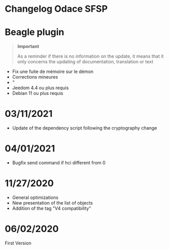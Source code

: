 # Changelog Odace SFSP

# Beagle plugin

>**Important**
>
>As a reminder if there is no information on the update, it means that it only concerns the updating of documentation, translation or text

- Fix une fuite de mémoire sur le démon
- Corrections mineures
- "
- Jeedom 4.4 ou plus requis
- Debian 11 ou plus requis

# 03/11/2021

- Update of the dependency script following the cryptography change

# 04/01/2021

- Bugfix send command if hci different from 0

# 11/27/2020

- General optimizations
- New presentation of the list of objects
- Addition of the tag "V4 compatibility"

# 06/02/2020

First Version
